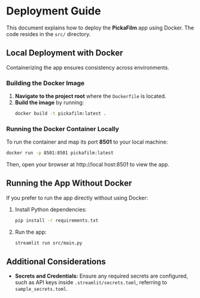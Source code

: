 # Deployment Guide

This document explains how to deploy the **PickaFilm** app using Docker. The code resides in the `src/` directory.

## Local Deployment with Docker

Containerizing the app ensures consistency across environments.

### Building the Docker Image

1. **Navigate to the project root** where the `Dockerfile` is located.
2. **Build the image** by running:
   ```bash
   docker build -t pickafilm:latest .
   ```

### Running the Docker Container Locally

To run the container and map its port **8501** to your local machine:

```bash
docker run -p 8501:8501 pickafilm:latest
```

Then, open your browser at http://local host:8501 to view the app.

## Running the App Without Docker

If you prefer to run the app directly without using Docker:

1. Install Python dependencies:

   ```bash
   pip install -r requirements.txt
   ```

2. Run the app:

   ```bash
   streamlit run src/main.py
   ```

## Additional Considerations

- **Secrets and Credentials:**
  Ensure any required secrets are configured, such as API keys inside `.streamlit/secrets.toml`, referring to `sample_secrets.toml`.
